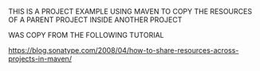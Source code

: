 THIS IS A PROJECT EXAMPLE USING MAVEN TO COPY THE RESOURCES OF A PARENT PROJECT INSIDE ANOTHER PROJECT

WAS COPY FROM THE FOLLOWING TUTORIAL

 https://blog.sonatype.com/2008/04/how-to-share-resources-across-projects-in-maven/